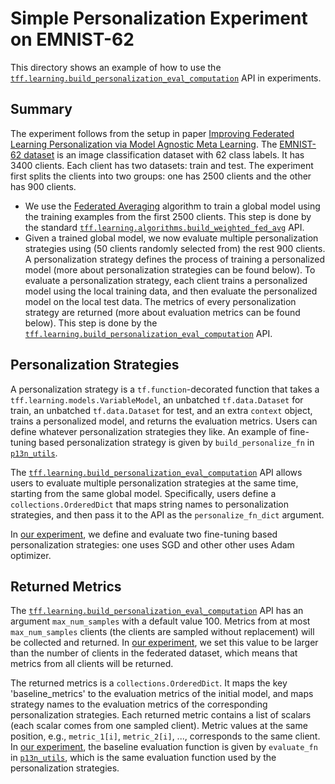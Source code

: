 # Simple Personalization Experiment on EMNIST-62

This directory shows an example of how to use the
[`tff.learning.build_personalization_eval_computation`](https://www.tensorflow.org/federated/api_docs/python/tff/learning/build_personalization_eval_computation)
API in experiments.

## Summary

The experiment follows from the setup in paper
[Improving Federated Learning Personalization via Model Agnostic Meta Learning](https://arxiv.org/abs/1909.12488).
The
[EMNIST-62 dataset](https://www.tensorflow.org/federated/api_docs/python/tff/simulation/datasets/emnist/load_data)
is an image classification dataset with 62 class labels. It has 3400 clients.
Each client has two datasets: train and test. The experiment first splits the
clients into two groups: one has 2500 clients and the other has 900 clients.

*   We use the [Federated Averaging](https://arxiv.org/abs/1602.05629) algorithm
    to train a global model using the training examples from the first 2500
    clients. This step is done by the standard
    [`tff.learning.algorithms.build_weighted_fed_avg`](https://www.tensorflow.org/federated/api_docs/python/tff/learning/algorithms/build_weighted_fed_avg)
    API.
*   Given a trained global model, we now evaluate multiple personalization
    strategies using (50 clients randomly selected from) the rest 900 clients. A
    personalization strategy defines the process of training a personalized
    model (more about personalization strategies can be found below). To
    evaluate a personalization strategy, each client trains a personalized model
    using the local training data, and then evaluate the personalized model on
    the local test data. The metrics of every personalization strategy are
    returned (more about evaluation metrics can be found below). This step is
    done by the
    [`tff.learning.build_personalization_eval_computation`](https://www.tensorflow.org/federated/api_docs/python/tff/learning/build_personalization_eval_computation)
    API.

## Personalization Strategies

A personalization strategy is a `tf.function`-decorated function that takes a
`tff.learning.models.VariableModel`, an unbatched `tf.data.Dataset` for train,
an unbatched `tf.data.Dataset` for test, and an extra `context` object, trains a
personalized model, and returns the evaluation metrics. Users can define
whatever personalization strategies they like. An example of fine-tuning based
personalization strategy is given by `build_personalize_fn` in
[`p13n_utils`](https://github.com/tensorflow/federated/blob/main/tensorflow_federated/examples/personalization/p13n_utils.py).

The
[`tff.learning.build_personalization_eval_computation`](https://www.tensorflow.org/federated/api_docs/python/tff/learning/build_personalization_eval_computation)
API allows users to evaluate multiple personalization strategies at the same
time, starting from the same global model. Specifically, users define a
`collections.OrderedDict` that maps string names to personalization strategies,
and then pass it to the API as the `personalize_fn_dict` argument.

In
[our experiment](https://github.com/tensorflow/federated/blob/main/tensorflow_federated/examples/personalization/emnist_p13n_main.py),
we define and evaluate two fine-tuning based personalization strategies: one
uses SGD and other other uses Adam optimizer.

## Returned Metrics

The
[`tff.learning.build_personalization_eval_computation`](https://www.tensorflow.org/federated/api_docs/python/tff/learning/build_personalization_eval_computation)
API has an argument `max_num_samples` with a default value 100. Metrics from at
most `max_num_samples` clients (the clients are sampled without replacement)
will be collected and returned. In
[our experiment](https://github.com/tensorflow/federated/blob/main/tensorflow_federated/examples/personalization/emnist_p13n_main.py),
we set this value to be larger than the number of clients in the federated
dataset, which means that metrics from all clients will be returned.

The returned metrics is a `collections.OrderedDict`. It maps the key
'baseline_metrics' to the evaluation metrics of the initial model, and maps
strategy names to the evaluation metrics of the corresponding personalization
strategies. Each returned metric contains a list of scalars (each scalar comes
from one sampled client). Metric values at the same position, e.g.,
`metric_1[i]`, `metric_2[i]`, ..., corresponds to the same client. In
[our experiment](https://github.com/tensorflow/federated/blob/main/tensorflow_federated/examples/personalization/emnist_p13n_main.py),
the baseline evaluation function is given by `evaluate_fn` in
[`p13n_utils`](https://github.com/tensorflow/federated/blob/main/tensorflow_federated/examples/personalization/p13n_utils.py),
which is the same evaluation function used by the personalization strategies.
